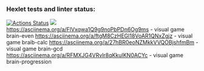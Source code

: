### Hexlet tests and linter status:
[![Actions Status](https://github.com/maloyza/frontend-project-44/workflows/hexlet-check/badge.svg)](https://github.com/maloyza/frontend-project-44/actions)
<a href="https://codeclimate.com/github/maloyza/frontend-project-44/maintainability"><img src="https://api.codeclimate.com/v1/badges/2544362cec530bc0a94f/maintainability" /></a>
https://asciinema.org/a/FlVxqwa1Q9g9noPbPDn6Og9ms - visual game brain-even
https://asciinema.org/a/ftgM8CzHEGl18VoAR1QNxZgjz - visual game braib-calc
https://asciinema.org/a/27hBR0eoNZMkkVVQOBjshfmBm - visual game brain-gcd
https://asciinema.org/a/RFMXJG4VRvlr8qKkuIKN0ACYc - visual game brain-progression


